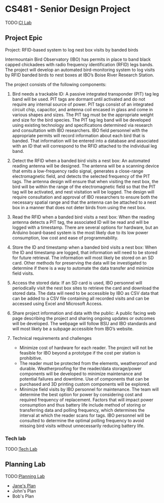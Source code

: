 # CS481 - Senior Design Project

TODO:[CI Lab](https://shanep.github.io/capstone/labs/ci/)

## Project Epic

Project: RFID-based system to log nest box visits by banded birds

Intermountain Bird Observatory (IBO) has permits in place to band black capped chickadees with radio frequency identification (RFID) legs bands. The project will develop an automated bird-monitoring system to log visits by RFID banded birds to nest boxes at IBO’s Boise River Research Station. 

The project consists of the following components:
1. Bird needs a trackable ID:
A passive integrated transponder (PIT) tag leg band will be used. PIT tags are dormant until activated and do not require any internal source of power. PIT tags consist of an integrated circuit chip, capacitor, and antenna coil encased in glass and come in various shapes and sizes. The PIT tag must be the appropriate weight and size for the bird species. The PIT tag leg band will be developed using existing technology and specifications determined via research and consultation with IBO researchers.
IBO field personnel with the appropriate permits will record information about each bird that is banded. That information will be entered into a database and associated with an ID that will correspond to the RFID attached to the individual leg band.

2. Detect the RFID when a banded bird visits a nest box: 
An automated reading antenna will be designed. The antenna will be a scanning device that emits a low-frequency radio signal,  generates a close-range electromagnetic field, and detects the selected frequency of the PIT tags. The antenna design will ensure that when visiting the nest box, the bird will be within the range of the electromagnetic field so that the PIT tag will be activated, and nest visitation will be logged.
The design will require consultation and approval of IBO researchers to ensure both the necessary spatial range and that the antenna can be attached to a nest box in a manner that does not deter birds from using the nest box.

3. Read the RFID when a banded bird visits a nest box:
When the reading antenna detects a PIT tag, the associated ID will be read and will be logged with a timestamp. There are several options for hardware, but an Arduino board-based system is the most likely due to its low power consumption, low cost and ease of programmability.

4. Store the ID and timestamp when a banded bird visits a nest box:
When the ID and timestamp are logged, that information will need to be stored for future retrieval. The information will most likely be stored on an SD card. Other methods for preserving the data will be investigated to determine if there is a way to automate the data transfer and minimize field visits. 

5. Access the stored data: 
If an SD card is used, IBO personnel will periodically visit the nest box sites to retrieve the card and download the stored data. The data will need to be accessible by IBO as CSV data that can be added to a CSV file containing all recorded visits and can be accessed using Excel and Microsoft Access.

6. Share project information and data with the public: 
A public facing web page describing the project and sharing ongoing updates or outcomes will be developed. The webpage will follow BSU and IBO standards and will most likely be a subpage accessible from IBO’s website. 

7. Technical requirements and challenges
   * Minimize cost of hardware for each reader. The project will not be feasible for IBO beyond a prototype if the cost per station is prohibitive.
   * The reader must be protected from the elements, weatherproof and durable. Weatherproofing for the reader/data storage/power components will be developed to minimize maintenance and potential failures and downtime. Use of components that can be purchased and 3D printing custom components will be explored. 
   * Minimize field visits by IBO personnel for maintenance. The team will determine the best option for power by considering cost and required frequency of replacement. Factors that will impact power consumption and thus battery life include method of storing or transferring data and polling frequency, which determines the interval at which the reader scans for tags. IBO personnel will be consulted to determine the optimal polling frequency to avoid missing bird visits without unnecessarily reducing battery life.


### Tech lab

TODO:[Tech Lab](https://shanep.github.io/capstone/labs/tech/)

## Planning Lab

TODO:[Planning Lab](https://shanep.github.io/capstone/labs/planning/)

- [Jane's Plan](planning/janedoe@u.boisestate.edu.md)
- John's Plan
- Bob's Plan
